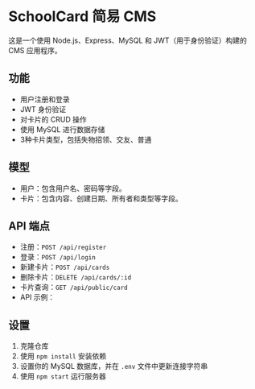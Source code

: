 # SchoolCard 简易 CMS

这是一个使用 Node.js、Express、MySQL 和 JWT（用于身份验证）构建的 CMS 应用程序。

## 功能

- 用户注册和登录
- JWT 身份验证
- 对卡片的 CRUD 操作
- 使用 MySQL 进行数据存储
- 3种卡片类型，包括失物招领、交友、普通

## 模型

- 用户：包含用户名、密码等字段。
- 卡片：包含内容、创建日期、所有者和类型等字段。

## API 端点

- 注册：`POST /api/register`
- 登录：`POST /api/login`
- 新建卡片：`POST /api/cards`
- 删除卡片：`DELETE /api/cards/:id`
- 卡片查询：`GET /api/public/card`
- API 示例： 

## 设置

1. 克隆仓库
2. 使用 `npm install` 安装依赖
3. 设置你的 MySQL 数据库，并在 `.env` 文件中更新连接字符串
4. 使用 `npm start` 运行服务器
